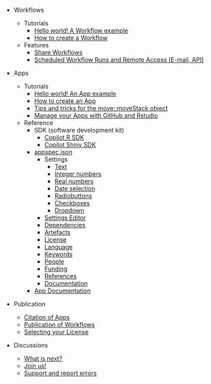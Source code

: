 - Workflows 
  - Tutorials
    - [Hello world! A Workflow example](hello_world_workflow.md)
    - [How to create a Workflow](create_workflow.md)
  - Features
    - [Share Workflows](share_workflow.md)
    - [Scheduled Workflow Runs and Remote Access (E-mail, API)](scheduled_runs.md)
  
- Apps 
  - Tutorials
      - [Hello world! An App example](hello_world_app.md)
      - [How to create an App](create_app.md)
      - [Tips and tricks for the move::moveStack object](move_object_tips.md)
      - [Manage your Apps with GitHub and Rstudio](manage_app_github.md)
  - Reference
    - SDK (software development kit)
      - [Copilot R SDK](copilot-r-sdk.md)
      - [Copilot Shiny SDK](copilot-shiny-sdk.md)
    - [appspec.json](appspec.md)
      - Settings
        - [Text](string.md)
        - [Integer numbers](integer.md)
        - [Real numbers](double.md)
        - [Date selection](timestamp.md)
        - [Radiobuttons](radiobuttons.md)
        - [Checkboxes](checkbox.md)
        - [Dropdown](dropdown.md)
      - [Settings Editor](https://www.moveapps.org/apps/settingseditor ':ignore')
      - [Dependencies](appspec.md#Dependencies)
      - [Artefacts](appspec.md#Artefacts)
      - [License](appspec.md#License)
      - [Language](appspec.md#Language)
      - [Keywords](appspec.md#Keywords)
      - [People](appspec.md#People)
      - [Funding](appspec.md#Funding)
      - [References](appspec.md#References)
      - [Documentation](appspec.md#Documentation)
    - [App Documentation](README_file_description.md) 

- Publication
  - [Citation of Apps](cite_app.md)
  - [Publication of Workflows](publish_workflow.md)
  - [Selecting your License](license.md)

- Discussions
  - [What is next?](whatsnext.md)
  - [Join us!](reachout.md)
  - [Support and report errors](support.md)
